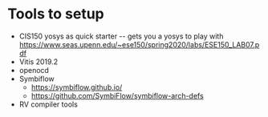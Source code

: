 # Tools to setup

* CIS150 yosys as quick starter -- gets you a yosys to play with https://www.seas.upenn.edu/~ese150/spring2020/labs/ESE150_LAB07.pdf
* Vitis 2019.2
* openocd
* Symbiflow
  * https://symbiflow.github.io/
  * https://github.com/SymbiFlow/symbiflow-arch-defs
* RV compiler tools
